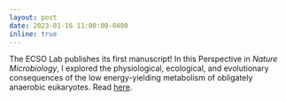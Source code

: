 ```yaml
---
layout: post
date: 2023-01-16 11:00:00-0400
inline: true
---
```


The ECSO Lab publishes its first manuscript! In this Perspective in <i>Nature Microbiology</i>, I explored the physiological, ecological, and evolutionary consequences of the low energy-yielding metabolism of obligately anaerobic eukaryotes. Read [here](https://www.nature.com/articles/s41564-022-01299-2).
